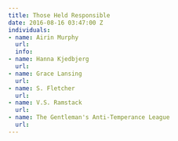 ```yaml
---
title: Those Held Responsible
date: 2016-08-16 03:47:00 Z
individuals:
- name: Airin Murphy
  url:
  info:
- name: Hanna Kjedbjerg
  url:
- name: Grace Lansing
  url:  
- name: S. Fletcher
  url:
- name: V.S. Ramstack
  url:
- name: The Gentleman's Anti-Temperance League
  url: 
---
```

